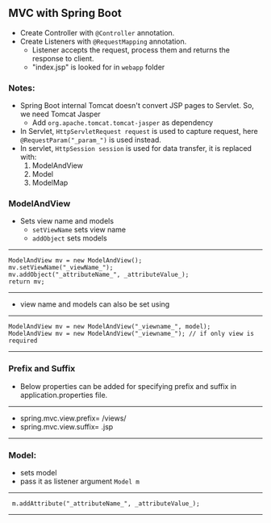 MVC with Spring Boot
---
- Create Controller with `@Controller` annotation.
- Create Listeners with `@RequestMapping` annotation.
    - Listener accepts the request, process them and returns the response to client.
    - "index.jsp" is looked for in `webapp` folder
    
### Notes:
- Spring Boot internal Tomcat doesn't convert JSP pages to Servlet. So, we need Tomcat Jasper
    - Add `org.apache.tomcat.tomcat-jasper` as dependency
- In Servlet, `HttpServletRequest request` is used to capture request, here `@RequestParam("_param_")` is used instead.
- In servlet, `HttpSession session` is used for data transfer, it is replaced with:
    1. ModelAndView
    2. Model
    3. ModelMap
    
### ModelAndView
- Sets view name and models
    - `setViewName` sets view name
    - `addObject` sets models
---
    ModelAndView mv = new ModelAndView();
    mv.setViewName("_viewName_");
    mv.addObject("_attributeName_", _attributeValue_);
    return mv;
---
- view name and models can also be set using 
---
    ModelAndView mv = new ModelAndView("_viewname_", model);
    ModelAndView mv = new ModelAndView("_viewname_"); // if only view is required
---

### Prefix and Suffix
- Below properties can be added for specifying prefix and suffix in application.properties file.
---
* spring.mvc.view.prefix= /views/
* spring.mvc.view.suffix= .jsp
---

### Model:
- sets model
- pass it as listener argument `Model m`
---
     m.addAttribute("_attributeName_", _attributeValue_);
---